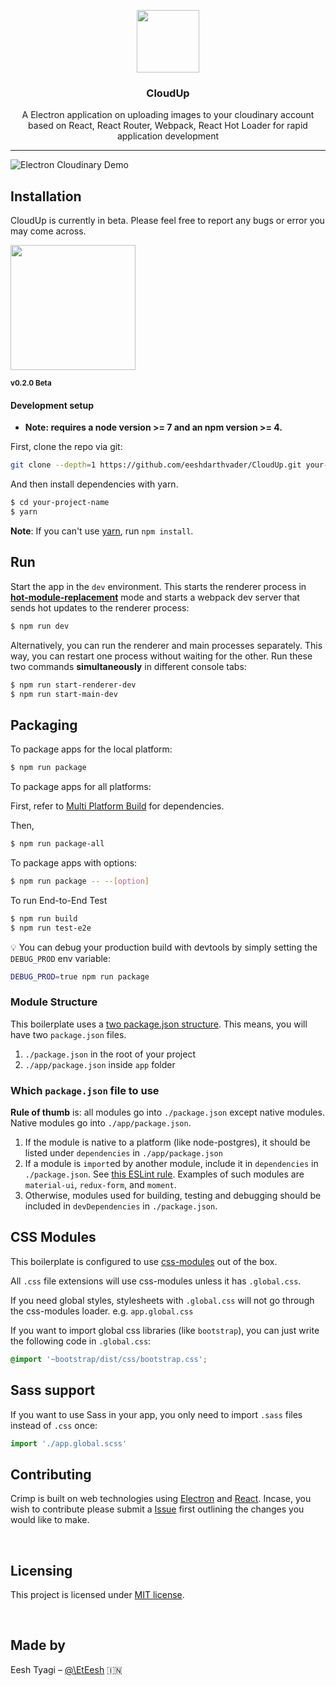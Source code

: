 <p align="center">
  <img src="https://res.cloudinary.com/cleartrip/image/upload/w_100,h_100/v1528096238/LogoMakr_0iLhlw_hcw6hu.png" width="100px">
</p>
<h3 align="center">
  CloudUp
</h3>

<p align="center">
  A Electron application on uploading images to your cloudinary account based on React, React Router, Webpack, React Hot Loader for rapid application development
</p>

---

![Electron Cloudinary Demo](https://cloud.githubusercontent.com/assets/3382565/10557547/b1f07a4e-74e3-11e5-8d27-79ab6947d429.gif)

## Installation

CloudUp is currently in beta. Please feel free to report any bugs or error you may come across.

<a href="https://github.com/eeshdarthvader/CloudUp/raw/master/release/CloudUp-0.0.1-mac.zip">
  <img src="https://www.dropbox.com/s/q16jtzvdtenyl3x/button.svg?raw=1" width="200">
</a>

<sub><strong>v0.2.0 Beta</strong></sub>

#### Development setup

* **Note: requires a node version >= 7 and an npm version >= 4.**

First, clone the repo via git:

```bash
git clone --depth=1 https://github.com/eeshdarthvader/CloudUp.git your-project-name
```

And then install dependencies with yarn.

```bash
$ cd your-project-name
$ yarn
```

**Note**: If you can't use [yarn](https://github.com/yarnpkg/yarn), run `npm install`.

## Run

Start the app in the `dev` environment. This starts the renderer process in [**hot-module-replacement**](https://webpack.js.org/guides/hmr-react/) mode and starts a webpack dev server that sends hot updates to the renderer process:

```bash
$ npm run dev
```

Alternatively, you can run the renderer and main processes separately. This way, you can restart one process without waiting for the other. Run these two commands **simultaneously** in different console tabs:

```bash
$ npm run start-renderer-dev
$ npm run start-main-dev
```

## Packaging

To package apps for the local platform:

```bash
$ npm run package
```

To package apps for all platforms:

First, refer to [Multi Platform Build](https://www.electron.build/multi-platform-build) for dependencies.

Then,

```bash
$ npm run package-all
```

To package apps with options:

```bash
$ npm run package -- --[option]
```

To run End-to-End Test

```bash
$ npm run build
$ npm run test-e2e
```

:bulb: You can debug your production build with devtools by simply setting the `DEBUG_PROD` env variable:

```bash
DEBUG_PROD=true npm run package
```

### Module Structure

This boilerplate uses a [two package.json structure](https://github.com/electron-userland/electron-builder/wiki/Two-package.json-Structure). This means, you will have two `package.json` files.

1.  `./package.json` in the root of your project
1.  `./app/package.json` inside `app` folder

### Which `package.json` file to use

**Rule of thumb** is: all modules go into `./package.json` except native modules. Native modules go into `./app/package.json`.

1.  If the module is native to a platform (like node-postgres), it should be listed under `dependencies` in `./app/package.json`
2.  If a module is `import`ed by another module, include it in `dependencies` in `./package.json`. See [this ESLint rule](https://github.com/benmosher/eslint-plugin-import/blob/master/docs/rules/no-extraneous-dependencies.md). Examples of such modules are `material-ui`, `redux-form`, and `moment`.
3.  Otherwise, modules used for building, testing and debugging should be included in `devDependencies` in `./package.json`.

## CSS Modules

This boilerplate is configured to use [css-modules](https://github.com/css-modules/css-modules) out of the box.

All `.css` file extensions will use css-modules unless it has `.global.css`.

If you need global styles, stylesheets with `.global.css` will not go through the
css-modules loader. e.g. `app.global.css`

If you want to import global css libraries (like `bootstrap`), you can just write the following code in `.global.css`:

```css
@import '~bootstrap/dist/css/bootstrap.css';
```

## Sass support

If you want to use Sass in your app, you only need to import `.sass` files instead of `.css` once:

```js
import './app.global.scss'
```

## Contributing

Crimp is built on web technologies using [Electron](https://electron.atom.io/) and [React](https://reactjs.org/). Incase, you wish to contribute please submit a [Issue](https://github.com/eeshdarthvader/CloudUp/issues) first outlining the changes you would like to make.

&nbsp;

## Licensing

This project is licensed under [MIT license](https://opensource.org/licenses/MIT).

&nbsp;

## Made by

Eesh Tyagi – [@\EtEesh](https://twitter.com/EtEesh) 🇮🇳
